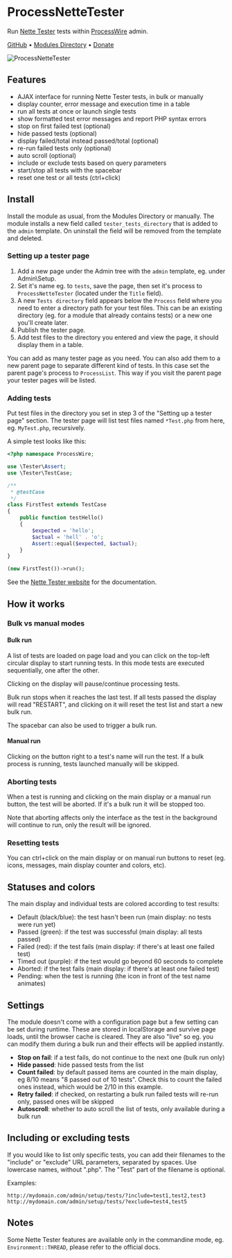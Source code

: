 ProcessNetteTester
================

Run [Nette Tester](https://tester.nette.org/) tests within [ProcessWire](http://processwire.com/) admin.

[GitHub](https://github.com/rolandtoth/ProcessNetteTester) • [Modules Directory](https://modules.processwire.com/modules/process-nette-tester/) • [Donate](https://www.paypal.me/rolandtothpal/5)

![ProcessNetteTester](https://rolandtoth.hu/pic/pw/processnettetester-v006.png "ProcessNetteTester")

## Features

- AJAX interface for running Nette Tester tests, in bulk or manually
- display counter, error message and execution time in a table
- run all tests at once or launch single tests
- show formatted test error messages and report PHP syntax errors
- stop on first failed test (optional)
- hide passed tests (optional)
- display failed/total instead passed/total (optional)
- re-run failed tests only (optional)
- auto scroll (optional)
- include or exclude tests based on query parameters
- start/stop all tests with the spacebar
- reset one test or all tests (ctrl+click)

## Install

Install the module as usual, from the Modules Directory or manually. The module installs a new field called `tester_tests_directory` that is added to the `admin` template. On uninstall the field will be removed from the template and deleted.

### Setting up a tester page

1. Add a new page under the Admin tree with the `admin` template, eg. under Admin\Setup.
2. Set it's name eg. to `tests`, save the page, then set it's process to `ProcessNetteTester` (located under the `Title` field).
3. A new `Tests directory` field appears below the `Process` field where you need to enter a directory path for your test files. This can be an existing directory (eg. for a module that already contains tests) or a new one you'll create later.
4. Publish the tester page.
5. Add test files to the directory you entered and view the page, it should display them in a table.

You can add as many tester page as you need. You can also add them to a new parent page to separate different kind of tests. In this case set the parent page's process to `ProcessList`. This way if you visit the parent page your tester pages will be listed.

### Adding tests

Put test files in the directory you set in step 3 of the "Setting up a tester page" section. The tester page will list test files named `*Test.php` from here, eg. `MyTest.php`, recursively.

A simple test looks like this:

```php
<?php namespace ProcessWire;

use \Tester\Assert;
use \Tester\TestCase;

/**
 * @testCase
 */
class FirstTest extends TestCase
{
    public function testHello()
    {
        $expected = 'hello';
        $actual = 'hell' . 'o';
        Assert::equal($expected, $actual);
    }
}

(new FirstTest())->run();
```


See the [Nette Tester website](https://tester.nette.org) for the documentation.

## How it works

### Bulk vs manual modes

#### Bulk run

A list of tests are loaded on page load and you can click on the top-left circular display to start running tests. In this mode tests are executed sequentially, one after the other.

Clicking on the display will pause/continue processing tests.

Bulk run stops when it reaches the last test. If all tests passed the display will read "RESTART", and clicking on it will reset the test list and start a new bulk run.

The spacebar can also be used to trigger a bulk run.

#### Manual run

Clicking on the button right to a test's name will run the test. If a bulk process is running, tests launched manually will be skipped.

### Aborting tests

When a test is running and clicking on the main display or a manual run button, the test will be aborted. If it's a bulk run it will be stopped too.

Note that aborting affects only the interface as the test in the background will continue to run, only the result will be ignored.

### Resetting tests

You can ctrl+click on the main display or on manual run buttons to reset (eg. icons, messages, main display counter and colors, etc).

## Statuses and colors

The main display and individual tests are colored according to test results:

- Default (black/blue): the test hasn't been run (main display: no tests were run yet)
- Passed (green): if the test was successful (main display: all tests passed)
- Failed (red): if the test fails (main display: if there's at least one failed test)
- Timed out (purple): if the test would go beyond 60 seconds to complete
- Aborted: if the test fails (main display: if there's at least one failed test)
- Pending: when the test is running (the icon in front of the test name animates)

## Settings

The module doesn't come with a configuration page but a few setting can be set during runtime. These are stored in localStorage and survive page loads, until the browser cache is cleared. They are also "live" so eg. you can modify them during a bulk run and their effects will be applied instantly.

- **Stop on fail**: if a test fails, do not continue to the next one (bulk run only)
- **Hide passed**: hide passed tests from the list
- **Count failed**: by default passed items are counted in the main display, eg 8/10 means "8 passed out of 10 tests". Check this to count the failed ones instead, which would be 2/10 in this example.
- **Retry failed**: if checked, on restarting a bulk run failed tests will re-run only, passed ones will be skipped
- **Autoscroll**: whether to auto scroll the list of tests, only available during a bulk run

## Including or excluding tests

If you would like to list only specific tests, you can add their filenames to the "include" or "exclude" URL parameters, separated by spaces. Use lowercase names, without ".php". The "Test" part of the filename is optional.

Examples:

```
http://mydomain.com/admin/setup/tests/?include=test1,test2,test3
http://mydomain.com/admin/setup/tests/?exclude=test4,test5
```

## Notes

Some Nette Tester features are available only in the commandine mode, eg. `Environment::THREAD`, please refer to the official docs.